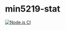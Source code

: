 # min5219-stat

[![Node.js CI](https://github.com/youngmin5219/min5219-stat/actions/workflows/node.js.yml/badge.svg)](https://github.com/youngmin5219/min5219-stat/actions/workflows/node.js.yml)

